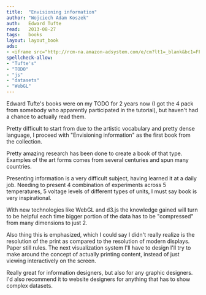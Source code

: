 ```yaml
---
title:	"Envisioning information"
author: "Wojciech Adam Koszek"
auth:	Edward Tufte
read:	2013-08-27
tags:	books
layout: layout_book
ads:
- <iframe src="http://rcm-na.amazon-adsystem.com/e/cm?lt1=_blank&bc1=FFFFFF&IS2=1&bg1=FFFFFF&fc1=000000&lc1=FF0000&t=wkoszek-20&o=1&p=8&l=as4&m=amazon&f=ifr&ref=ss_til&asins=0961392118" style="width:120px;height:240px;" scrolling="no" marginwidth="0" marginheight="0" frameborder="0"></iframe>
spellcheck-allow:
- "Tufte's"
- "TODO"
- "js"
- "datasets"
- "WebGL"
---
```

Edward Tufte's books were on my TODO for 2 years now (I got the 4 pack from
somebody who apparently participated in the tutorial), but haven't had a
chance to actually read them.

Pretty difficult to start from due to the artistic vocabulary and pretty
dense language, I proceed with "Envisioning information" as the first book
from the collection.

Pretty amazing research has been done to create a book of that type.
Examples of the art forms comes from several centuries and spun many
countries.

Presenting information is a very difficult subject, having learned it at a
daily job. Needing to present 4 combination of experiments across 5
temperatures, 5 voltage levels of different types of units, I must say book
is very inspirational.

With new technologies like WebGL and d3.js the knowledge gained will turn to
be helpful each time bigger portion of the data has to be "compressed" from
many dimensions to just 2.

Also thing this is emphasized, which I could say I didn't really realize is
the resolution of the print as compared to the resolution of modern
displays. Paper still rules. The next visualization system I'll have to
design I'll try to make around the concept of actually printing content,
instead of just viewing interactively on the screen.

Really great for information designers, but also for any graphic designers.
I'd also recommend it to website designers for anything that has to show
complex datasets.

